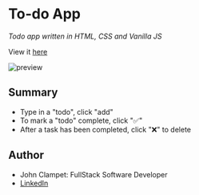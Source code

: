 # To-do App

*Todo app written in HTML, CSS and Vanilla JS*

View it [here](https://sdmm5-to-do-app.pages.dev/)

![preview](./src/Screenshot%202023-10-08%20at%2012.41.44 PM.png)

## Summary

- Type in a "todo", click "add"
- To mark a "todo" complete, click "✅" 
- After a task has been completed, click "❌" to delete

## Author

- John Clampet: FullStack Software Developer
- [LinkedIn](https://www.linkedin.com/in/john-clampet-264007122/)